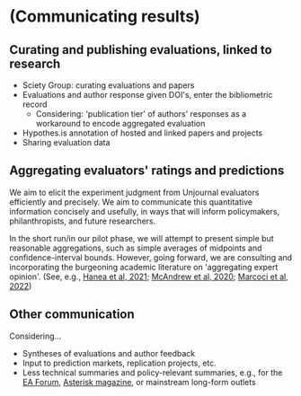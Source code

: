 # (Communicating results)

## Curating and publishing evaluations, linked to research

* Sciety Group: curating evaluations and papers
* Evaluations and author response given DOI's, enter the bibliometric record
  * Considering: 'publication tier' of authors' responses as a workaround to encode aggregated evaluation &#x20;
* Hypothes.is annotation of hosted and linked papers and projects
* Sharing evaluation data&#x20;

## Aggregating evaluators' ratings and predictions

We aim to elicit the experiment judgment from Unjournal evaluators efficiently and precisely. We aim to communicate this quantitative information concisely and usefully, in ways that will inform policymakers, philanthropists, and future researchers.&#x20;

In the short run/in our pilot phase, we will attempt to present simple but reasonable aggregations, such as simple averages of midpoints and confidence-interval bounds. However, going forward, we are consulting and incorporating the burgeoning academic literature on 'aggregating expert opinion'. (See, e.g., [Hanea et al, 2021](https://www.ncbi.nlm.nih.gov/pmc/articles/PMC8412308/); [McAndrew et al, 2020](https://www.ncbi.nlm.nih.gov/pmc/articles/PMC7996321/); [Marcoci et al, 2022](https://bmcresnotes.biomedcentral.com/articles/10.1186/s13104-022-06016-0))

## Other communication

Considering...

* Syntheses of evaluations and author feedback
* Input to prediction markets, replication projects, etc.&#x20;
* Less technical summaries and policy-relevant summaries, e.g., for the [EA Forum](https://forum.effectivealtruism.org/), [Asterisk magazine](https://asteriskmag.com/), or mainstream long-form outlets





